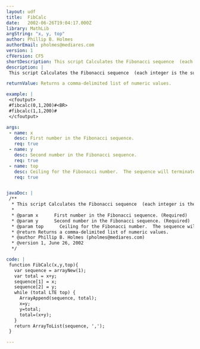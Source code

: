 ```yaml
---
layout: udf
title:  FibCalc
date:   2002-06-26T19:04:17.000Z
library: MathLib
argString: "x, y, top"
author: Phillip B. Holmes
authorEmail: pholmes@mediares.com
version: 1
cfVersion: CF5
shortDescription: This script Calculates the Fibonacci sequence  (each integer is the sum of the two previous integers).
description: |
 This script Calculates the Fibonacci sequence  (each integer is the sum of the two previous integers).  Note that the function will also calculate the sequence for non-Fibonacci numbers.

returnValue: Returns a comma-delimited list of numeric values.

example: |
 <cfoutput>
 #fibcalc(0,1,200)#<BR>
 #fibcalc(1,1,200)#
 </cfoutput>

args:
 - name: x
   desc: First number in the Fibonacci sequence.
   req: true
 - name: y
   desc: Second number in the Fibonacci sequence.
   req: true
 - name: top
   desc: Ceiling for the Fibonacci number.  The sequence will terminate when this value is reached.
   req: true


javaDoc: |
 /**
  * This script Calculates the Fibonacci sequence  (each integer is the sum of the two previous integers).
  * 
  * @param x      First number in the Fibonacci sequence. (Required)
  * @param y      Second number in the Fibonacci sequence. (Required)
  * @param top      Ceiling for the Fibonacci number.  The sequence will terminate when this value is reached. (Required)
  * @return Returns a comma-delimited list of numeric values. 
  * @author Phillip B. Holmes (pholmes@mediares.com) 
  * @version 1, June 26, 2002 
  */

code: |
 function FibCalc(x,y,top){
   var sequence = arrayNew(1);
   var total = x+y;
   sequence[1] = x;
   sequence[2] = y;
   while (total LTE top) {
     ArrayAppend(sequence, total);
     x=y; 
     y=total;
     total=(x+y); 
   }
   return ArrayToList(sequence, ',');
 }

---
```


